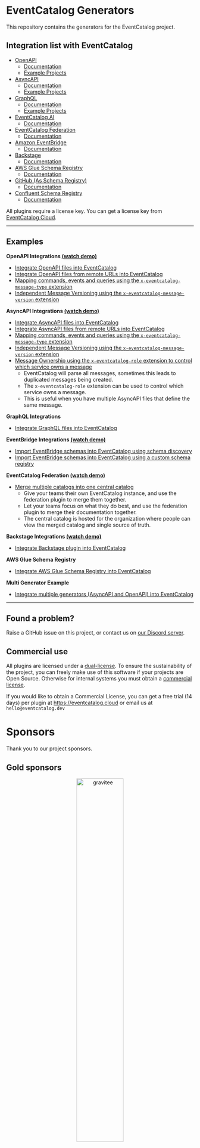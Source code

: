 # EventCatalog Generators

This repository contains the generators for the EventCatalog project.

## Integration list with EventCatalog

- [OpenAPI](./packages/generator-openapi/README.md)
  - [Documentation](https://www.eventcatalog.dev/integrations/openapi)
  - [Example Projects](./examples/generator-openapi/)
- [AsyncAPI](./packages/generator-asyncapi/README.md)
  - [Documentation](https://www.eventcatalog.dev/integrations/asyncapi)
  - [Example Projects](./examples/generator-asyncapi/)
- [GraphQL](./packages/generator-graphql/README.md)
  - [Documentation](https://www.eventcatalog.dev/integrations/graphql)
  - [Example Projects](./examples/generator-graphql/)
- [EventCatalog AI](./packages/generator-ai/README.md)
  - [Documentation](https://www.eventcatalog.dev/integrations/ai)
- [EventCatalog Federation](./packages/generator-federation/README.md)
  - [Documentation](https://www.eventcatalog.dev/federation)
- [Amazon EventBridge](./packages/generator-eventbridge/README.md)
  - [Documentation](https://www.eventcatalog.dev/integrations/amazon-eventbridge)
- [Backstage](https://github.com/event-catalog/backstage-plugin-eventcatalog)
  - [Documentation](https://www.eventcatalog.dev/integrations/backstage)
- [AWS Glue Schema Registry](./packages/generator-aws-glue/README.md)
  - [Documentation](https://www.eventcatalog.dev/integrations/aws-glue-registry)
- [GitHub (As Schema Registry)](./packages/generator-github/README.md)
  - [Documentation](https://www.eventcatalog.dev/integrations/github)
- [Confluent Schema Registry](./packages/generator-confluent-schema-registry/README.md)
  - [Documentation](https://www.eventcatalog.dev/integrations/confluent-schema-registry)

All plugins require a license key. You can get a license key from [EventCatalog Cloud](https://eventcatalog.cloud).

---

## Examples

**OpenAPI Integrations [(watch demo)](https://www.youtube.com/watch?v=E6cXxQXH49k)**

- [Integrate OpenAPI files into EventCatalog](./examples/generator-openapi/)
- [Integrate OpenAPI files from remote URLs into EventCatalog](./examples/generator-openapi/fetch-from-remote-urls/)
- [Mapping commands, events and queries using the `x-eventcatalog-message-type` extension](./examples/generator-openapi/mapping-commands-events-queries/)
- [Independent Message Versioning using the `x-eventcatalog-message-version` extension](./examples/generator-openapi/independent-message-versioning/)

**AsyncAPI Integrations [(watch demo)](https://www.youtube.com/watch?v=XglwSNAnpKY)**

- [Integrate AsyncAPI files into EventCatalog](./examples/generator-asyncapi/)
- [Integrate AsyncAPI files from remote URLs into EventCatalog](./examples/generator-asyncapi/fetch-from-remote-urls/)
- [Mapping commands, events and queries using the `x-eventcatalog-message-type` extension](./examples/generator-asyncapi/mapping-commands-events-queries/)
- [Independent Message Versioning using the `x-eventcatalog-message-version` extension](./examples/generator-asyncapi/independent-message-versioning/)
- [Message Ownership using the `x-eventcatalog-role` extension to control which service owns a message](./examples/generator-asyncapi/message-ownership/)
  - EventCatalog will parse all messages, sometimes this leads to duplicated messages being created.
  - The `x-eventcatalog-role` extension can be used to control which service owns a message.
  - This is useful when you have multiple AsyncAPI files that define the same message.

**GraphQL Integrations**

- [Integrate GraphQL files into EventCatalog](./examples/generator-graphql/)

**EventBridge Integrations [(watch demo)](https://www.youtube.com/watch?v=MeBuwAflwM4)**

- [Import EventBridge schemas into EventCatalog using schema discovery](./examples/generator-eventbridge/basic/)
- [Import EventBridge schemas into EventCatalog using a custom schema registry](./examples/generator-eventbridge/custom-registry/)

**EventCatalog Federation [(watch demo)](https://www.youtube.com/watch?v=KnTQkrt-7cc)**

- [Merge multiple catalogs into one central catalog](./examples/generator-federation/basic/)
  - Give your teams their own EventCatalog instance, and use the federation plugin to merge them together.
  - Let your teams focus on what they do best, and use the federation plugin to merge their documentation together.
  - The central catalog is hosted for the organization where people can view the merged catalog and single source of truth.

**Backstage Integrations [(watch demo)](https://www.youtube.com/watch?v=mjf7qwoSAC4)**

- [Integrate Backstage plugin into EventCatalog](https://github.com/event-catalog/backstage-eventcatalog-demo)

**AWS Glue Schema Registry**

- [Integrate AWS Glue Schema Registry into EventCatalog](./examples/generator-glue-registry/basic/)

**Multi Generator Example**

- [Integrate multiple generators (AsyncAPI and OpenAPI) into EventCatalog](./examples/multi-generator-example/)

---

## Found a problem?

Raise a GitHub issue on this project, or contact us on [our Discord server](https://discord.gg/3rjaZMmrAm).

## Commercial use

All plugins are licensed under a [dual-license](./LICENSE.md). To ensure the sustainability of the project, you can freely make use of this software if your projects are Open Source. Otherwise for internal systems you must obtain a [commercial license](./LICENSE-COMMERCIAL.md).

If you would like to obtain a Commercial License, you can get a free trial (14 days) per plugin at https://eventcatalog.cloud or email us at `hello@eventcatalog.dev`

# Sponsors

Thank you to our project sponsors.

## Gold sponsors

<div align="center">
  <img alt="gravitee" src="./images/sponsors/gravitee-logo-black.svg" width="50%" />
  <p style="margin: 0; padding: 0;">Manage, secure, and govern every API in your organization</p>
  <a href="https://gravitee.io?utm_source=eventcatalog&utm_medium=web&utm_campaign=sponsorship" target="_blank" >Learn more</a>
</div>

<hr />

_Sponsors help make EventCatalog sustainable, want to help the project? Get in touch! Or [visit our sponsor page](https://github.com/sponsors/event-catalog)._

# Enterprise support

Interested in collaborating with us? Our offerings include dedicated support, priority assistance, feature development, custom integrations, and more.

Find more details on our [services page](https://eventcatalog.dev/services).

# Contributing

If you have any questions, features or issues please raise any issue or pull requests you like. We will try my best to get back to you.

You can find the [contributing guidelines here](https://eventcatalog.dev/docs/contributing/overview).
